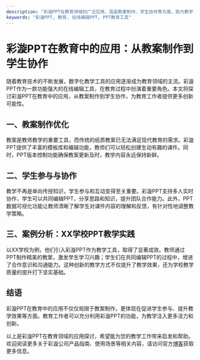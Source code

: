 ```yaml
---
description: "彩漩PPT在教育领域的广泛应用，涵盖教案制作、学生协作等方面，助力教学工作高效进行。"
keywords: "彩漩PPT, 教育, 在线编辑PPT, PPT教育工具"
---
```

# 彩漩PPT在教育中的应用：从教案制作到学生协作

随着教育技术的不断发展，数字化教学工具的应用逐渐成为教育领域的主流。彩漩PPT作为一款功能强大的在线编辑工具，在教育过程中扮演着重要角色。本文将探讨彩漩PPT在教育中的应用，从教案制作到学生协作，为教育工作者提供更多创新可能性。

## 一、教案制作优化

教案是教师教学的重要工具，而传统的纸质教案已无法满足现代教育的需求。彩漩PPT提供了丰富的模板库和编辑功能，教师们可以轻松创建生动有趣的课件。同时，PPT版本控制功能确保教案更新及时，教学内容永远保持新鲜。

## 二、学生参与与协作

教学不再是单向传授知识，学生参与和互动变得至关重要。彩漩PPT支持多人实时协作，学生可以共同编辑PPT，分享思路和知识，提升团队合作能力。此外，PPT数据可视化功能让教师清晰了解学生对课件内容的理解和反馈，有针对性地调整教学策略。

## 三、案例分析：XX学校PPT教学实践

以XX学校为例，他们引入彩漩PPT作为教学工具，取得了显著成效。教师通过PPT制作精美的教案，激发学生学习兴趣；学生们在共同编辑PPT的过程中，增进了合作意识和沟通能力。这种创新的教学方式不仅提升了教学效果，还为学校教学质量的提升打下坚实基础。

## 结语

彩漩PPT在教育中的应用不仅仅局限于教案制作，更体现在促进学生参与、提升教学效果等方面。教育工作者可以充分利用彩漩PPT的功能，为教学注入更多活力和创新。

以上是彩漩PPT在教育领域的应用探讨，希望能为您的教学工作带来启发和帮助。欢迎阅读更多关于彩漩公司产品指南、使用场景等相关内容，请访问官方[博客](https://caixuan.cc)获取更多信息。

